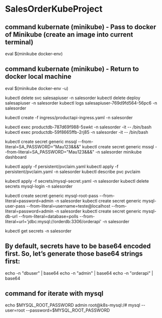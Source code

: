 # SalesOrderKubeProject

## command kubernate (minikube) - Pass to docker of Minikube (create an image into current terminal)
eval $(minikube docker-env)

## command kubernate (minikube) - Return to docker local machine
eval $(minikube docker-env -u)

kubectl delete svc salesapiuser -n salesorder
kubectl delete deploy salesapiuser -n salesorder
kubectl logs salesapiuser-769d9fd564-56pc6 -n salesorder

kubectl create -f ingress/productapi-ingress.yaml -n salesorder

kubectl exec productdb-787d69f988-5swkt  -n salesorder -it -- /bin/bash
kubectl exec productdb-59f8665ffb-2rj85  -n salesorder -it -- /bin/bash

kubectl create secret generic mssql --from-literal=SA_PASSWORD="Mau123&&&"
kubectl create secret generic mssql --from-literal=SA_PASSWORD="Mau123&&&" -n salesorder
minikube dashboard

kubectl apply -f persistent/pvclaim.yaml
kubectl apply -f persistent/pvclaim.yaml -n salesorder
kubectl describe pvc pvclaim

kubectl apply -f secrets/mysql-secret.yaml -n salesorder
kubectl delete secrets mysql-login -n salesorder

kubectl create secret generic mysql-root-pass --from-literal=password=admin -n salesorder
kubectl create secret generic mysql-user-pass --from-literal=username=teste@localhost --from-literal=password=admin -n salesorder
kubectl create secret generic mysql-db-url --from-literal=database=polls --from-literal=url='jdbc:mysql://orderdb:3306/orderapi' -n salesorder

kubectl get secrets -n salesorder

## By default, secrets have to be base64 encoded first. So, let’s generate those base64 strings first:
echo -n "dbuser" | base64
echo -n "admin" | base64
echo -n "orderapi" | base64

## command for iterate with mysql  
echo $MYSQL_ROOT_PASSWORD
admin
root@k8s-mysql:/# mysql --user=root --password=$MYSQL_ROOT_PASSWORD


